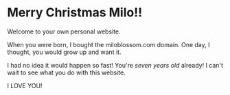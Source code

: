# Merry Christmas Milo!!
Welcome to your own personal website.

When you were born, I bought the miloblossom.com domain. One day, I thought, you would grow up and want it.

I had no idea it would happen so fast! You're *seven years old* already! I can't wait to see what you do with this website.

I LOVE YOU!
